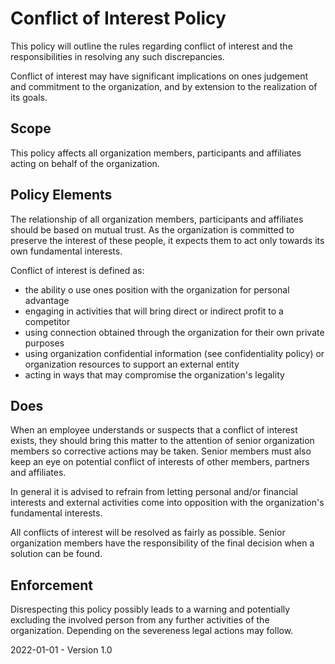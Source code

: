 # Conflict of Interest Policy

This policy will outline the rules regarding conflict of interest and the responsibilities in resolving any such discrepancies.

Conflict of interest may have significant implications on ones judgement and commitment to the organization, and by extension to the realization of its goals.

## Scope

This policy affects all organization members, participants and affiliates acting on behalf of the organization.

## Policy Elements

The relationship of all organization members, participants and affiliates should be based on mutual trust. As the organization is committed to preserve the interest of these people, it expects them to act only towards its own fundamental interests.

Conflict of interest is defined as:

* the ability o use ones position with the organization for personal advantage
* engaging in activities that will bring direct or indirect profit to a competitor
* using connection obtained through the organization for their own private purposes
* using organization confidential information (see confidentiality policy) or organization resources to support an external entity
* acting in ways that may compromise the organization's legality

## Does

When an employee understands or suspects that a conflict of interest exists, they should bring this matter to the attention of senior organization members so corrective actions may be taken. Senior members must also keep an eye on potential conflict of interests of other members, partners and affiliates.

In general it is advised to refrain from letting personal and/or financial interests and external activities come into opposition with the organization's fundamental interests.

All conflicts of interest will be resolved as fairly as possible. Senior organization members have the responsibility of the final decision when a solution can be found.

## Enforcement

Disrespecting this policy possibly leads to a warning and potentially excluding the involved person from any further activities of the organization. Depending on the severeness legal actions may follow.



2022-01-01 - Version 1.0
